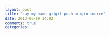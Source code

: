 ```yaml
---
layout: post
title: "say my name gitgit push origin source"
date: 2013-06-09 14:02
comments: true
categories: 
---
```

